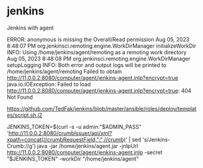 # jenkins
Jenkins with agent

ERROR: anonymous is missing the Overall/Read permission
Aug 05, 2023 8:48:07 PM org.jenkinsci.remoting.engine.WorkDirManager initializeWorkDir
INFO: Using /home/jenkins/agent/remoting as a remoting work directory
Aug 05, 2023 8:48:08 PM org.jenkinsci.remoting.engine.WorkDirManager setupLogging
INFO: Both error and output logs will be printed to /home/jenkins/agent/remoting
Failed to obtain http://11.0.0.2:8080/computer/agent/jenkins-agent.jnlp?encrypt=true
java.io.IOException: Failed to load http://11.0.0.2:8080/computer/agent/jenkins-agent.jnlp?encrypt=true: 404 Not Found

https://github.com/TedFak/jenkins/blob/master/ansible/roles/deploy/templates/script.sh.j2

JENKINS_TOKEN=$(curl -s -u admin:"$ADMIN_PASS" 'http://11.0.0.2:8080/crumbIssuer/api/xml?xpath=concat(//crumbRequestField,":",//crumb)' | sed 's/Jenkins-Crumb://g')
java -jar /home/jenkins/agent.jar -jnlpUrl http://11.0.0.2:8080/computer/agent/jenkins-agent.jnlp -secret "$JENKINS_TOKEN" -workDir "/home/jenkins/agent"
